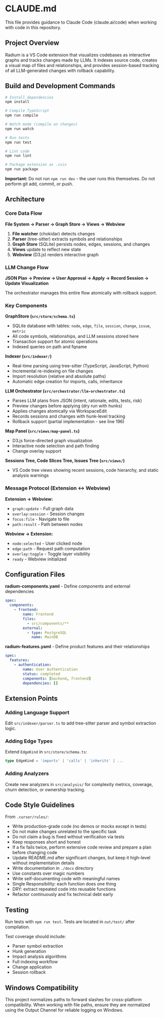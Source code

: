 # CLAUDE.md

This file provides guidance to Claude Code (claude.ai/code) when working with code in this repository.

## Project Overview

Radium is a VS Code extension that visualizes codebases as interactive graphs and tracks changes made by LLMs. It indexes source code, creates a visual map of files and relationships, and provides session-based tracking of all LLM-generated changes with rollback capability.

## Build and Development Commands

```bash
# Install dependencies
npm install

# Compile TypeScript
npm run compile

# Watch mode (compile on changes)
npm run watch

# Run tests
npm run test

# Lint code
npm run lint

# Package extension as .vsix
npm run package
```

**Important:** Do not run `npm run dev` - the user runs this themselves. Do not perform git add, commit, or push.

## Architecture

### Core Data Flow

**File System → Parser → Graph Store → Views → Webview**

1. **File watcher** (chokidar) detects changes
2. **Parser** (tree-sitter) extracts symbols and relationships
3. **Graph Store** (SQLite) persists nodes, edges, sessions, and changes
4. **Views** update to reflect new state
5. **Webview** (D3.js) renders interactive graph

### LLM Change Flow

**JSON Plan → Preview → User Approval → Apply → Record Session → Update Visualization**

The orchestrator manages this entire flow atomically with rollback support.

### Key Components

**GraphStore (`src/store/schema.ts`)**
- SQLite database with tables: `node`, `edge`, `file`, `session`, `change`, `issue`, `metric`
- All code symbols, relationships, and LLM sessions stored here
- Transaction support for atomic operations
- Indexed queries on path and fqname

**Indexer (`src/indexer/`)**
- Real-time parsing using tree-sitter (TypeScript, JavaScript, Python)
- Incremental re-indexing on file changes
- Import resolution (relative and absolute paths)
- Automatic edge creation for imports, calls, inheritance

**LLM Orchestrator (`src/orchestrator/llm-orchestrator.ts`)**
- Parses LLM plans from JSON (intent, rationale, edits, tests, risk)
- Preview changes before applying (dry run with hunks)
- Applies changes atomically via WorkspaceEdit
- Records sessions and changes with hunk-level tracking
- Rollback support (partial implementation - see line 196)

**Map Panel (`src/views/map-panel.ts`)**
- D3.js force-directed graph visualization
- Interactive node selection and path finding
- Change overlay support

**Sessions Tree, Code Slices Tree, Issues Tree (`src/views/`)**
- VS Code tree views showing recent sessions, code hierarchy, and static analysis warnings

### Message Protocol (Extension ↔ Webview)

**Extension → Webview:**
- `graph:update` - Full graph data
- `overlay:session` - Session changes
- `focus:file` - Navigate to file
- `path:result` - Path between nodes

**Webview → Extension:**
- `node:selected` - User clicked node
- `edge:path` - Request path computation
- `overlay:toggle` - Toggle layer visibility
- `ready` - Webview initialized

## Configuration Files

**radium-components.yaml** - Define components and external dependencies
```yaml
spec:
  components:
    - frontend:
        name: Frontend
        files:
          - src/components/**
        external:
          - type: PostgreSQL
            name: MainDB
```

**radium-features.yaml** - Define product features and their relationships
```yaml
spec:
  features:
    - authentication:
        name: User Authentication
        status: completed
        components: [backend, frontend]
        dependencies: []
```

## Extension Points

### Adding Language Support
Edit `src/indexer/parser.ts` to add tree-sitter parser and symbol extraction logic.

### Adding Edge Types
Extend `EdgeKind` in `src/store/schema.ts`:
```typescript
type EdgeKind = 'imports' | 'calls' | 'inherits' | ...
```

### Adding Analyzers
Create new analyzers in `src/analysis/` for complexity metrics, coverage, churn detection, or ownership tracking.

## Code Style Guidelines

From `.cursor/rules/`:

- Write production-grade code (no demos or mocks except in tests)
- Do not make changes unrelated to the specific task
- Do not claim a bug is fixed without verification via tests
- Keep responses short and honest
- If a fix fails twice, perform extensive code review and prepare a plan before changing code
- Update README.md after significant changes, but keep it high-level without implementation details
- Write documentation in `./docs` directory
- Use constants over magic numbers
- Write self-documenting code with meaningful names
- Single Responsibility: each function does one thing
- DRY: extract repeated code into reusable functions
- Refactor continuously and fix technical debt early

## Testing

Run tests with `npm run test`. Tests are located in `out/test/` after compilation.

Test coverage should include:
- Parser symbol extraction
- Hunk generation
- Impact analysis algorithms
- Full indexing workflow
- Change application
- Session rollback

## Windows Compatibility

This project normalizes paths to forward slashes for cross-platform compatibility. When working with file paths, ensure they are normalized using the Output Channel for reliable logging on Windows.

